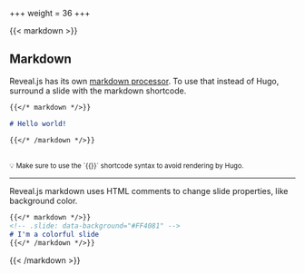 +++
weight = 36
+++

{{< markdown >}}

## Markdown

Reveal.js has its own [markdown processor](https://github.com/hakimel/reveal.js#markdown). To use that instead of Hugo, surround a slide with the markdown shortcode.

```markdown
{{</* markdown */>}}

# Hello world!

{{</* /markdown */>}}
```

<br>
<small>
💡 Make sure to use the `{{</* */>}}` shortcode syntax to avoid rendering by Hugo.
</small>

---

<!-- .slide: data-background="#2C6730" -->

Reveal.js markdown uses HTML comments to change slide properties, like background color.

```markdown
{{</* markdown */>}}
<!-- .slide: data-background="#FF4081" -->
# I'm a colorful slide
{{</* /markdown */>}}
```

{{< /markdown >}}


